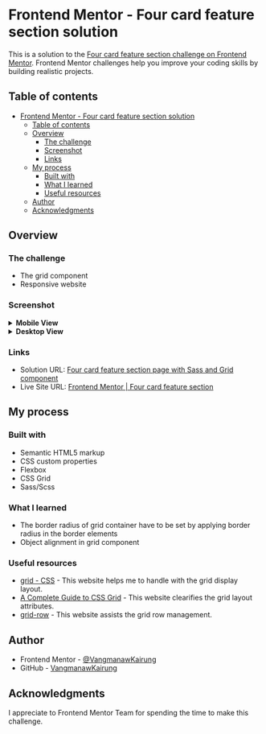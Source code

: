# Frontend Mentor - Four card feature section solution

This is a solution to the [Four card feature section challenge on Frontend Mentor](https://www.frontendmentor.io/challenges/four-card-feature-section-weK1eFYK). Frontend Mentor challenges help you improve your coding skills by building realistic projects. 

## Table of contents

- [Frontend Mentor - Four card feature section solution](#frontend-mentor---four-card-feature-section-solution)
  - [Table of contents](#table-of-contents)
  - [Overview](#overview)
    - [The challenge](#the-challenge)
    - [Screenshot](#screenshot)
    - [Links](#links)
  - [My process](#my-process)
    - [Built with](#built-with)
    - [What I learned](#what-i-learned)
    - [Useful resources](#useful-resources)
  - [Author](#author)
  - [Acknowledgments](#acknowledgments)

## Overview

### The challenge
- The grid component
- Responsive website

### Screenshot
<details>
<summary><strong>Mobile View</strong></summary>
<img src="source/result/mobile.png">
</details>
<details>
<summary><strong>Desktop View</strong></summary>
<img src="source/result/desktops.png">
</details>

### Links

- Solution URL: [Four card feature section page with Sass and Grid component](https://www.frontendmentor.io/solutions/four-card-feature-section-page-with-sass-and-grid-component-wx_Zm33enJ)
- Live Site URL: [Frontend Mentor | Four card feature section](https://vangmanawkairung.github.io/Frontend-Mentor_four-card-feature-section/)

## My process

### Built with

- Semantic HTML5 markup
- CSS custom properties
- Flexbox
- CSS Grid
- Sass/Scss

### What I learned

- The border radius of grid container have to be set by applying border radius in the border elements
- Object alignment in grid component

### Useful resources

- [grid - CSS](https://developer.mozilla.org/en-US/docs/Web/CSS/grid) - This website helps me to handle with the grid display layout.
- [A Complete Guide to CSS Grid](https://css-tricks.com/snippets/css/complete-guide-grid/) - This website clearifies the grid layout attributes.
- [grid-row](https://css-tricks.com/almanac/properties/g/grid-row/) - This website assists the grid row management.


## Author

- Frontend Mentor - [@VangmanawKairung](https://www.frontendmentor.io/profile/VangmanawKairung)
- GitHub - [VangmanawKairung](https://github.com/VangmanawKairung)


## Acknowledgments

I appreciate to Frontend Mentor Team for spending the time to make this challenge.
